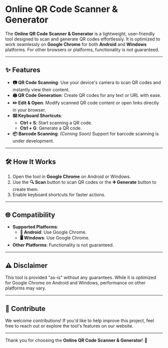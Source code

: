 # Online QR Code Scanner & Generator

The **Online QR Code Scanner & Generator** is a lightweight, user-friendly tool designed to scan and generate QR codes effortlessly. It is optimized to work seamlessly on **Google Chrome** for both **Android** and **Windows** platforms. For other browsers or platforms, functionality is not guaranteed.

---

## ✨ Features

- **📷 QR Code Scanning**: Use your device's camera to scan QR codes and instantly view their content.
- **🖨️ QR Code Generation**: Create QR codes for any text or URL with ease.
- **✏️ Edit & Open**: Modify scanned QR code content or open links directly in your browser.
- **⌨️ Keyboard Shortcuts**:
  - **Ctrl + S**: Start scanning a QR code.
  - **Ctrl + G**: Generate a QR code.
- **📦 Barcode Scanning**: *(Coming Soon)* Support for barcode scanning is under development.

---

## 🛠️ How It Works

1. Open the tool in **Google Chrome** on Android or Windows.
2. Use the **🔍 Scan** button to scan QR codes or the **➕ Generate** button to create them.
3. Enable keyboard shortcuts for faster actions.

---

## 🌐 Compatibility

- **Supported Platforms**:  
  - **📱 Android**: Use Google Chrome.  
  - **🖥️ Windows**: Use Google Chrome.  
- **Other Platforms**: Functionality is not guaranteed.

---

## ⚠️ Disclaimer

This tool is provided "as-is" without any guarantees. While it is optimized for Google Chrome on Android and Windows, performance on other platforms may vary.

---

## 🤝 Contribute

We welcome contributions! If you'd like to help improve this project, feel free to reach out or explore the tool's features on our website.

---

Thank you for choosing the **Online QR Code Scanner & Generator**! 🚀
